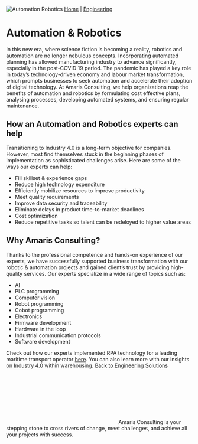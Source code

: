 ![Automation Robotics](https://amaris.com/wp-content/uploads/2020/08/Automation-Robotics.png)
[Home](https://amaris.com) | [Engineering](https://amaris.com/business-line/engineering/)
# Automation & Robotics
In this new era, where science fiction is becoming a reality, robotics and automation are no longer nebulous concepts. Incorporating automated planning has allowed manufacturing industry to advance significantly, especially in the post-COVID 19 period.
The pandemic has played a key role in today’s technology-driven economy and labour market transformation, which prompts businesses to seek automation and accelerate their adoption of digital technology.
At Amaris Consulting, we help organizations reap the benefits of automation and robotics by formulating cost effective plans, analysing processes, developing automated systems, and ensuring regular maintenance.
## How an Automation and Robotics experts can help
Transitioning to Industry 4.0 is a long-term objective for companies. However, most find themselves stuck in the beginning phases of implementation as sophisticated challenges arise.
Here are some of the ways our experts can help:
  * Fill skillset & experience gaps
  * Reduce high technology expenditure
  * Efficiently mobilize resources to improve productivity
  * Meet quality requirements
  * Improve data security and traceability
  * Eliminate delays in product time-to-market deadlines
  * Cost optimization
  * Reduce repetitive tasks so talent can be redeloyed to higher value areas


## Why Amaris Consulting?
Thanks to the professional competence and hands-on experience of our experts, we have successfully supported business transformation with our robotic & automation projects and gained client’s trust by providing high-quality services.
Our experts specialize in a wide range of topics such as:
  * AI
  * PLC programming
  * Computer vision
  * Robot programming
  * Cobot programming
  * Electronics
  * Firmware development
  * Hardware in the loop
  * Industrial communication protocols
  * Software development


Check out how our experts implemented RPA technology for a leading maritime transport operator [here](https://amaris.com/client-story/robotic-process-automation/). You can also learn more with our insights on [Industry 4.0](https://amaris.com/insights/viewpoint/industry-4-0-within-warehousing/) within warehousing.
[Back to Engineering Solutions](https://amaris.com/business-line/engineering/)
![Amaris Logo](data:image/svg+xml,%3Csvg%20xmlns='http://www.w3.org/2000/svg'%20viewBox='0%200%200%200'%3E%3C/svg%3E)
Amaris Consulting is your stepping stone to cross rivers of change, meet challenges, and achieve all your projects with success.

